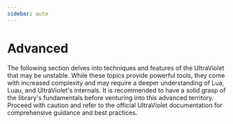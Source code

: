 ```yaml
---
sidebar: auto
---
```


# Advanced

The following section delves into techniques and features of the UltraViolet that may be unstable. While these topics provide powerful tools, they come with increased complexity and may require a deeper understanding of Lua, Luau, and UltraViolet's internals. It is recommended to have a solid grasp of the library's fundamentals before venturing into this advanced territory. Proceed with caution and refer to the official UltraViolet documentation for comprehensive guidance and best practices.
